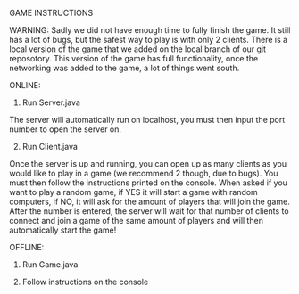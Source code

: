GAME INSTRUCTIONS

WARNING: Sadly we did not have enough time to fully finish the game. It still has a lot of bugs, but the safest way to play is with only 2 clients. 
There is a local version of the game that we added on the local branch of our git reposotory. This version of the game has full functionality,
once the networking was added to the game, a lot of things went south.

ONLINE:

1. Run Server.java

The server will automatically run on localhost, you must then input the port number to open the server on.

2. Run Client.java

Once the server is up and running, you can open up as many clients as you would like to play in a game (we recommend 2 though, due to bugs).
You must then follow the instructions printed on the console.
When asked if you want to play a random game, if YES it will start a game with random computers, if NO, it will ask for the amount of players that
will join the game. 
After the number is entered, the server will wait for that number of clients to connect and join a game of the same amount of players and will then
automatically start the game!

OFFLINE:

1. Run Game.java

2. Follow instructions on the console